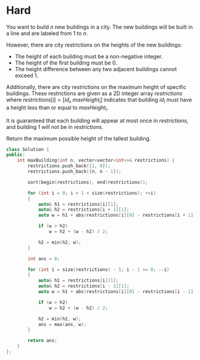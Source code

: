 # Hard

You want to build $n$ new buildings in a city. The new buildings will be built in a line and are labeled from $1$ to $n$.

However, there are city restrictions on the heights of the new buildings:

- The height of each building must be a non-negative integer.
- The height of the first building must be $0$.
- The height difference between any two adjacent buildings cannot exceed $1$.

Additionally, there are city restrictions on the maximum height of specific buildings. These restrictions are given as a 2D integer array $restrictions$ where $restrictions[i] = [id_i, maxHeight_i]$ indicates that building $id_i$ must have a height less than or equal to $maxHeight_i$.

It is guaranteed that each building will appear at most once in $restrictions$, and building $1$ will not be in $restrictions$.

Return the maximum possible height of the tallest building.

```cpp
class Solution {
public:
    int maxBuilding(int n, vector<vector<int>>& restrictions) {
        restrictions.push_back({1, 0});
        restrictions.push_back({n, n - 1});

        sort(begin(restrictions), end(restrictions));

        for (int i = 0; i + 1 < size(restrictions); ++i)
        {
            auto& h1 = restrictions[i][1];
            auto& h2 = restrictions[i + 1][1];
            auto w = h1 + abs(restrictions[i][0] - restrictions[i + 1][0]);

            if (w > h2)
                w = h2 + (w - h2) / 2;

            h2 = min(h2, w); 
        }

        int ans = 0;

        for (int i = size(restrictions) - 1; i - 1 >= 0; --i)
        {
            auto& h1 = restrictions[i][1];
            auto& h2 = restrictions[i - 1][1];
            auto w = h1 + abs(restrictions[i][0] - restrictions[i - 1][0]);

            if (w > h2)
                w = h2 + (w - h2) / 2;

            h2 = min(h2, w); 
            ans = max(ans, w);
        }

        return ans;
    }
};
```
